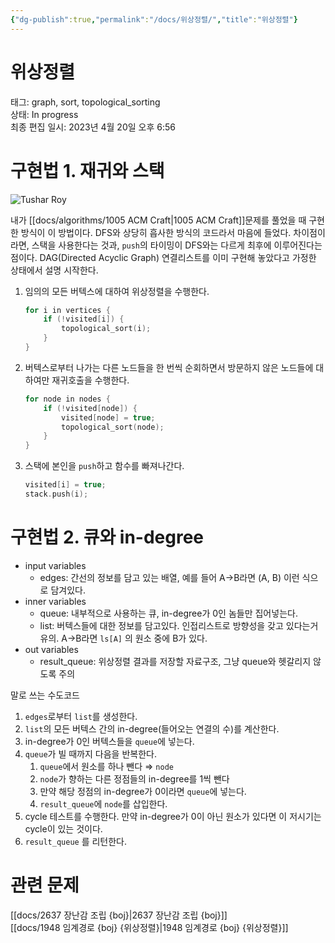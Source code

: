 ```yaml
---
{"dg-publish":true,"permalink":"/docs/위상정렬/","title":"위상정렬"}
---
```



# 위상정렬

태그: graph, sort, topological_sorting  
상태: In progress  
최종 편집 일시: 2023년 4월 20일 오후 6:56

# 구현법 1. 재귀와 스택

![Tushar Roy](https://youtu.be/ddTC4Zovtbc)

내가 [[docs/algorithms/1005 ACM Craft\|1005 ACM Craft]]문제를 풀었을 때 구현한 방식이 이 방법이다. DFS와 상당히 흡사한 방식의 코드라서 마음에 들었다. 차이점이라면, 스택을 사용한다는 것과, `push`의 타이밍이 DFS와는 다르게 최후에 이루어진다는 점이다. DAG(Directed Acyclic Graph) 연결리스트를 이미 구현해 놓았다고 가정한 상태에서 설명 시작한다.

1. 임의의 모든 버텍스에 대하여 위상정렬을 수행한다.

    ```cpp
    for i in vertices {
    	if (!visited[i]) {
    		topological_sort(i);
    	}
    }
    ```

2. 버텍스로부터 나가는 다른 노드들을 한 번씩 순회하면서 방문하지 않은 노드들에 대하여만 재귀호출을 수행한다.

    ```cpp
    for node in nodes {
    	if (!visited[node]) {
    		visited[node] = true;
    		topological_sort(node);
    	}
    }
    ```

3. 스택에 본인을 `push`하고 함수를 빠져나간다.

    ```cpp
    visited[i] = true;
    stack.push(i);
    ```

# 구현법 2. 큐와 in-degree

- input variables
    - edges: 간선의 정보를 담고 있는 배열, 예를 들어 A→B라면 (A, B) 이런 식으로 담겨있다.
- inner variables
    - queue: 내부적으로 사용하는 큐, in-degree가 0인 놈들만 집어넣는다.
    - list: 버텍스들에 대한 정보를 담고있다. 인접리스트로 방향성을 갖고 있다는거 유의. A→B라면 `ls[A]` 의 원소 중에 B가 있다.
- out variables
    - result_queue: 위상정렬 결과를 저장할 자료구조, 그냥 queue와 헷갈리지 않도록 주의

말로 쓰는 수도코드

1. `edges`로부터 `list`를 생성한다.
2. `list`의 모든 버텍스 간의 in-degree(들어오는 연결의 수)를 계산한다.
3. in-degree가 0인 버텍스들을 `queue`에 넣는다.
4. `queue`가 빌 때까지 다음을 반복한다.
    1. `queue`에서 원소를 하나 뺀다 ⇒ `node`
    2. `node`가 향하는 다른 정점들의 in-degree를 1씩 뺀다
    3. 만약 해당 정점의 in-degree가 0이라면 `queue`에 넣는다.
    4. `result_queue`에 `node`를 삽입한다.
5. cycle 테스트를 수행한다. 만약 in-degree가 0이 아닌 원소가 있다면 이 저시기는 cycle이 있는 것이다.
6. `result_queue` 를 리턴한다.

# 관련 문제

[[docs/2637 장난감 조립 {boj}\|2637 장난감 조립 {boj}]]  
[[docs/1948 임계경로 {boj} {위상정렬}\|1948 임계경로 {boj} {위상정렬}]]
